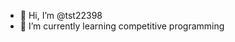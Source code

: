 - 👋 Hi, I’m @tst22398
- 🌱 I’m currently learning competitive programming


<!---
tst22398/tst22398 is a ✨ special ✨ repository because its `README.md` (this file) appears on your GitHub profile.
You can click the Preview link to take a look at your changes.
--->
